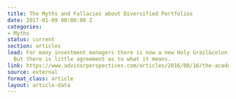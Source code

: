 ```yaml
---
title: The Myths and Fallacies about Diversified Portfolios
date: 2017-01-09 00:00:00 Z
categories:
- Myths
status: current
section: articles
lead: For many investment managers there is now a new Holy Grail&colon; diversification.
  But there is little agreement as to what it means.
link: https://www.advisorperspectives.com/articles/2016/08/16/the-academic-failure-to-understand-rebalancing
source: external
format_class: article
layout: article-data
---
```


